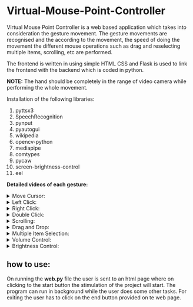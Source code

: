 # Virtual-Mouse-Point-Controller

Virtual Mouse Point Controller is a web based application which takes into consideration the gesture movement. The gesture movements are recognised and the according to the movement, the speed of doing the movement the different mouse operations such as drag and reselecting multiple items, scrolling, etc are performed.

The frontend is written in using simple HTML CSS and Flask is used to link the frontend with the backend which is coded in python.

**NOTE:** The hand should be completely in the range of video camera while performing the whole movement.

Installation of the following libraries:

1. pyttsx3
2. SpeechRecognition
3. pynput
4. pyautogui
5. wikipedia
6. opencv-python
7. mediapipe
8. comtypes
9. pycaw
10. screen-brightness-control
11. eel

**Detailed videos of each gesture:**
<details>
<summary>Move Cursor:</summary>
<br>
https://user-images.githubusercontent.com/91780580/170824419-90cf484e-a660-4924-8be2-df0b88d094c7.mp4
</details>

<details>
<summary>Left Click:</summary>
<br>
https://user-images.githubusercontent.com/91780580/170824449-166bcfae-f0bc-482f-aab4-a053ec144fac.mp4
</details>

<details>
<summary>Right Click:</summary>
<br>
https://user-images.githubusercontent.com/91780580/170824506-e4798c04-bf53-4560-93be-533250d97c10.mp4
</details>

<details>
<summary>Double Click:</summary>
<br>
https://user-images.githubusercontent.com/91780580/170824537-9639799b-89cf-4ddd-adb7-589bc88b34fe.mp4
</details>

<details>
<summary>Scrolling:</summary>
<br>
https://user-images.githubusercontent.com/91780580/170824553-e03c2352-752d-43b8-9850-581130ae1812.mp4
</details>

<details>
<summary>Drag and Drop:</summary>
<br>
https://user-images.githubusercontent.com/91780580/170824577-016e8751-98d0-4718-a2d4-f89c37c9a036.mp4
</details>

<details>
<summary>Multiple Item Selection:</summary>
<br>
https://user-images.githubusercontent.com/91780580/170824592-07b4a00f-adfc-4056-aa44-7c47460c85f5.mp4
</details>

<details>
<summary>Volume Control:</summary>
<br>
https://user-images.githubusercontent.com/91780580/170824608-ba358a52-50ce-409d-8d54-0f159bac5fa4.mp4
</details>

<details>
<summary>Brightness Control:</summary>
<br>
https://user-images.githubusercontent.com/91780580/170824623-3920d007-70e7-43a8-b0a4-076cdcadd007.mp4
</details>

## how to use:

On running the **web.py** file the user is sent to an html page where on clicking to the start button the stimulation of the project will start.
The program can run in background while the user does some other tasks.
For exiting the user has to click on the end button provided on te web page.
